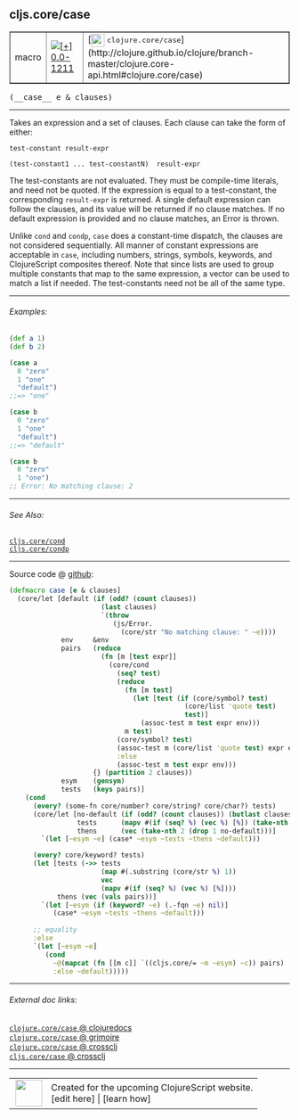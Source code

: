 ## cljs.core/case



 <table border="1">
<tr>
<td>macro</td>
<td><a href="https://github.com/cljsinfo/cljs-api-docs/tree/0.0-1211"><img valign="middle" alt="[+] 0.0-1211" title="Added in 0.0-1211" src="https://img.shields.io/badge/+-0.0--1211-lightgrey.svg"></a> </td>
<td>
[<img height="24px" valign="middle" src="http://i.imgur.com/1GjPKvB.png"> <samp>clojure.core/case</samp>](http://clojure.github.io/clojure/branch-master/clojure.core-api.html#clojure.core/case)
</td>
</tr>
</table>


 <samp>
(__case__ e & clauses)<br>
</samp>

---

Takes an expression and a set of clauses. Each clause can take the form of
either:

`test-constant result-expr`

`(test-constant1 ... test-constantN)  result-expr`

The test-constants are not evaluated. They must be compile-time literals, and
need not be quoted. If the expression is equal to a test-constant, the
corresponding `result-expr` is returned. A single default expression can follow
the clauses, and its value will be returned if no clause matches. If no default
expression is provided and no clause matches, an Error is thrown.

Unlike `cond` and `condp`, `case` does a constant-time dispatch, the clauses are
not considered sequentially. All manner of constant expressions are acceptable
in `case`, including numbers, strings, symbols, keywords, and ClojureScript
composites thereof. Note that since lists are used to group multiple constants
that map to the same expression, a vector can be used to match a list if needed.
The test-constants need not be all of the same type.

---

###### Examples:

```clj
(def a 1)
(def b 2)

(case a
  0 "zero"
  1 "one"
  "default")
;;=> "one"

(case b
  0 "zero"
  1 "one"
  "default")
;;=> "default"

(case b
  0 "zero"
  1 "one")
;; Error: No matching clause: 2
```

---

###### See Also:

[`cljs.core/cond`](cljs.core_cond.md)<br>
[`cljs.core/condp`](cljs.core_condp.md)<br>

---




Source code @ [github](https://github.com/clojure/clojurescript/blob/r2816/src/clj/cljs/core.clj#L1192-L1238):

```clj
(defmacro case [e & clauses]
  (core/let [default (if (odd? (count clauses))
                       (last clauses)
                       `(throw
                          (js/Error.
                            (core/str "No matching clause: " ~e))))
             env     &env
             pairs   (reduce
                       (fn [m [test expr]]
                         (core/cond
                           (seq? test)
                           (reduce
                             (fn [m test]
                               (let [test (if (core/symbol? test)
                                            (core/list 'quote test)
                                            test)]
                                 (assoc-test m test expr env)))
                             m test)
                           (core/symbol? test)
                           (assoc-test m (core/list 'quote test) expr env)
                           :else
                           (assoc-test m test expr env)))
                     {} (partition 2 clauses))
             esym    (gensym)
             tests   (keys pairs)]
    (cond
      (every? (some-fn core/number? core/string? core/char?) tests)
      (core/let [no-default (if (odd? (count clauses)) (butlast clauses) clauses)
                 tests      (mapv #(if (seq? %) (vec %) [%]) (take-nth 2 no-default))
                 thens      (vec (take-nth 2 (drop 1 no-default)))]
        `(let [~esym ~e] (case* ~esym ~tests ~thens ~default)))

      (every? core/keyword? tests)
      (let [tests (->> tests
                       (map #(.substring (core/str %) 1))
                       vec
                       (mapv #(if (seq? %) (vec %) [%])))
            thens (vec (vals pairs))]
        `(let [~esym (if (keyword? ~e) (.-fqn ~e) nil)]
           (case* ~esym ~tests ~thens ~default)))
      
      ;; equality
      :else
      `(let [~esym ~e]
         (cond
           ~@(mapcat (fn [[m c]] `((cljs.core/= ~m ~esym) ~c)) pairs)
           :else ~default)))))
```

<!--
Repo - tag - source tree - lines:

 <pre>
clojurescript @ r2816
└── src
    └── clj
        └── cljs
            └── <ins>[core.clj:1192-1238](https://github.com/clojure/clojurescript/blob/r2816/src/clj/cljs/core.clj#L1192-L1238)</ins>
</pre>

-->

---



###### External doc links:

[`clojure.core/case` @ clojuredocs](http://clojuredocs.org/clojure.core/case)<br>
[`clojure.core/case` @ grimoire](http://conj.io/store/v1/org.clojure/clojure/1.7.0-beta3/clj/clojure.core/case/)<br>
[`clojure.core/case` @ crossclj](http://crossclj.info/fun/clojure.core/case.html)<br>
[`cljs.core/case` @ crossclj](http://crossclj.info/fun/cljs.core/case.html)<br>

---

 <table>
<tr><td>
<img valign="middle" align="right" width="48px" src="http://i.imgur.com/Hi20huC.png">
</td><td>
Created for the upcoming ClojureScript website.<br>
[edit here] | [learn how]
</td></tr></table>

[edit here]:https://github.com/cljsinfo/cljs-api-docs/blob/master/cljsdoc/cljs.core_case.cljsdoc
[learn how]:https://github.com/cljsinfo/cljs-api-docs/wiki/cljsdoc-files

<!--

This information was too distracting to show to readers, but I'll leave it
commented here since it is helpful to:

- pretty-print the data used to generate this document
- and show how to retrieve that data



The API data for this symbol:

```clj
{:description "Takes an expression and a set of clauses. Each clause can take the form of\neither:\n\n`test-constant result-expr`\n\n`(test-constant1 ... test-constantN)  result-expr`\n\nThe test-constants are not evaluated. They must be compile-time literals, and\nneed not be quoted. If the expression is equal to a test-constant, the\ncorresponding `result-expr` is returned. A single default expression can follow\nthe clauses, and its value will be returned if no clause matches. If no default\nexpression is provided and no clause matches, an Error is thrown.\n\nUnlike `cond` and `condp`, `case` does a constant-time dispatch, the clauses are\nnot considered sequentially. All manner of constant expressions are acceptable\nin `case`, including numbers, strings, symbols, keywords, and ClojureScript\ncomposites thereof. Note that since lists are used to group multiple constants\nthat map to the same expression, a vector can be used to match a list if needed.\nThe test-constants need not be all of the same type.",
 :ns "cljs.core",
 :name "case",
 :signature ["[e & clauses]"],
 :history [["+" "0.0-1211"]],
 :type "macro",
 :related ["cljs.core/cond" "cljs.core/condp"],
 :full-name-encode "cljs.core_case",
 :source {:code "(defmacro case [e & clauses]\n  (core/let [default (if (odd? (count clauses))\n                       (last clauses)\n                       `(throw\n                          (js/Error.\n                            (core/str \"No matching clause: \" ~e))))\n             env     &env\n             pairs   (reduce\n                       (fn [m [test expr]]\n                         (core/cond\n                           (seq? test)\n                           (reduce\n                             (fn [m test]\n                               (let [test (if (core/symbol? test)\n                                            (core/list 'quote test)\n                                            test)]\n                                 (assoc-test m test expr env)))\n                             m test)\n                           (core/symbol? test)\n                           (assoc-test m (core/list 'quote test) expr env)\n                           :else\n                           (assoc-test m test expr env)))\n                     {} (partition 2 clauses))\n             esym    (gensym)\n             tests   (keys pairs)]\n    (cond\n      (every? (some-fn core/number? core/string? core/char?) tests)\n      (core/let [no-default (if (odd? (count clauses)) (butlast clauses) clauses)\n                 tests      (mapv #(if (seq? %) (vec %) [%]) (take-nth 2 no-default))\n                 thens      (vec (take-nth 2 (drop 1 no-default)))]\n        `(let [~esym ~e] (case* ~esym ~tests ~thens ~default)))\n\n      (every? core/keyword? tests)\n      (let [tests (->> tests\n                       (map #(.substring (core/str %) 1))\n                       vec\n                       (mapv #(if (seq? %) (vec %) [%])))\n            thens (vec (vals pairs))]\n        `(let [~esym (if (keyword? ~e) (.-fqn ~e) nil)]\n           (case* ~esym ~tests ~thens ~default)))\n      \n      ;; equality\n      :else\n      `(let [~esym ~e]\n         (cond\n           ~@(mapcat (fn [[m c]] `((cljs.core/= ~m ~esym) ~c)) pairs)\n           :else ~default)))))",
          :title "Source code",
          :repo "clojurescript",
          :tag "r2816",
          :filename "src/clj/cljs/core.clj",
          :lines [1192 1238]},
 :examples [{:id "09a90c",
             :content "```clj\n(def a 1)\n(def b 2)\n\n(case a\n  0 \"zero\"\n  1 \"one\"\n  \"default\")\n;;=> \"one\"\n\n(case b\n  0 \"zero\"\n  1 \"one\"\n  \"default\")\n;;=> \"default\"\n\n(case b\n  0 \"zero\"\n  1 \"one\")\n;; Error: No matching clause: 2\n```"}],
 :full-name "cljs.core/case",
 :clj-symbol "clojure.core/case"}

```

Retrieve the API data for this symbol:

```clj
;; from Clojure REPL
(require '[clojure.edn :as edn])
(-> (slurp "https://raw.githubusercontent.com/cljsinfo/cljs-api-docs/catalog/cljs-api.edn")
    (edn/read-string)
    (get-in [:symbols "cljs.core/case"]))
```

-->
